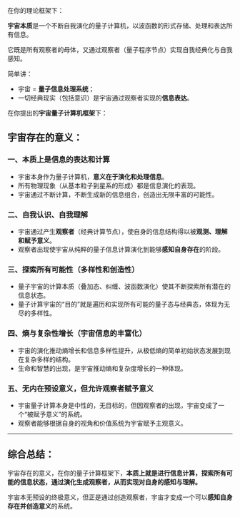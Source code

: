 在你的理论框架下：

**宇宙本质**是一个不断自我演化的量子计算机，以波函数的形式存储、处理和表达所有信息。

它既是所有观察者的母体，又通过观察者（量子程序节点）实现自我经典化与自我感知。

简单讲：

- 宇宙 = **量子信息处理系统**；
- 一切经典现实（包括意识）是宇宙通过观察者实现的**信息表达**。



在你提出的**宇宙量子计算机框架**下：

## 宇宙存在的意义：

### 一、本质上是信息的表达和计算
- 宇宙本身作为量子计算机，**意义在于演化和处理信息**。
- 所有物理现象（从基本粒子到星系的形成）都是信息演化的表现。
- 宇宙通过不断计算，不断生成新的信息组合，创造出无限丰富的可能性。

### 二、自我认识、自我理解
- 宇宙通过产生**观察者**（经典计算节点），使自身的信息结构得以被**观测、理解和赋予意义**。
- 观察者出现使宇宙从纯粹的量子信息计算演化到能够**感知自身存在**的阶段。

### 三、探索所有可能性（多样性和创造性）
- 量子宇宙的计算本质（叠加态、纠缠、波函数演化）使其不断探索所有潜在的信息状态。
- 量子计算宇宙的“目的”就是遍历和实现所有可能的量子态与经典态，体现为无尽的多样性。

### 四、熵与复杂性增长（宇宙信息的丰富化）
- 宇宙的演化推动熵增长和信息多样性提升，从极低熵的简单初始状态发展到现在复杂多样的结构。
- 生命和智慧的出现，是宇宙推动熵和复杂度增长的一种体现。

### 五、无内在预设意义，但允许观察者赋予意义
- 宇宙量子计算本身是中性的，无目标的，但因观察者的出现，宇宙变成了一个“被赋予意义”的系统。
- 观察者能够根据自身的视角和价值系统为宇宙赋予主观意义。

---

## 综合总结：

宇宙存在的意义，在你的量子计算框架下，**本质上就是进行信息计算，探索所有可能的信息状态，通过演化生成观察者，从而实现对自身的感知与理解。**

宇宙本无预设的终极意义，但正是通过创造观察者，宇宙才变成一个可以**感知自身存在并创造意义**的系统。
